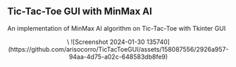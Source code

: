 ## Tic-Tac-Toe GUI with MinMax AI

An implementation of MinMax AI algorithm on Tic-Tac-Toe with Tkinter GUI 
<p align="center" dir="auto">\
  ![Screenshot 2024-01-30 135740](https://github.com/arisocorro/TicTacToeGUI/assets/158087556/2926a957-94aa-4d75-a02c-648583db8fe9)
  
</p>




